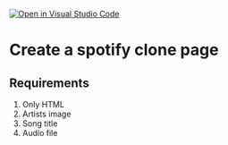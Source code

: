 [![Open in Visual Studio Code](https://classroom.github.com/assets/open-in-vscode-c66648af7eb3fe8bc4f294546bfd86ef473780cde1dea487d3c4ff354943c9ae.svg)](https://classroom.github.com/online_ide?assignment_repo_id=9585962&assignment_repo_type=AssignmentRepo)
# Create a spotify clone page 
## Requirements
1. Only HTML
2. Artists image 
3. Song title
4. Audio file
